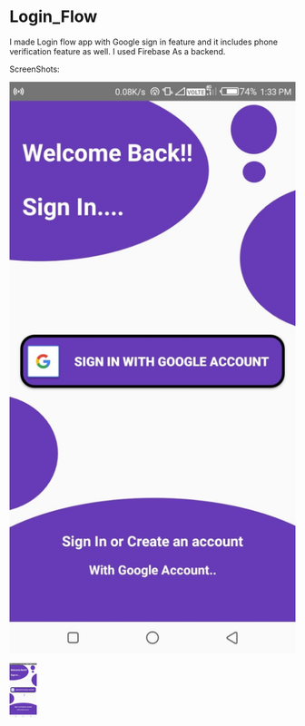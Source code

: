 # Login_Flow
I made Login flow app with Google sign in feature and it includes phone verification feature as well.
I used Firebase As a backend.

ScreenShots:

![](https://github.com/KingSujeet/Login_Flow/blob/master/WhatsApp%20Image%202020-07-14%20at%201.38.25%20PM.jpeg)

<img src="https://github.com/KingSujeet/Login_Flow/blob/master/WhatsApp%20Image%202020-07-14%20at%201.38.25%20PM%20(1).jpeg" width="48">
